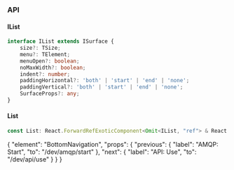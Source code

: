 

### API

#### IList

```ts
interface IList extends ISurface {
    size?: TSize;
    menu?: TElement;
    menuOpen?: boolean;
    noMaxWidth?: boolean;
    indent?: number;
    paddingHorizontal?: 'both' | 'start' | 'end' | 'none';
    paddingVertical?: 'both' | 'start' | 'end' | 'none';
    SurfaceProps?: any;
}
```

#### List

```ts
const List: React.ForwardRefExoticComponent<Omit<IList, "ref"> & React.RefAttributes<unknown>>;
```


{
  "element": "BottomNavigation",
  "props": {
    "previous": {
      "label": "AMQP: Start",
      "to": "/dev/amqp/start"
    },
    "next": {
      "label": "API: Use",
      "to": "/dev/api/use"
    }
  }
}